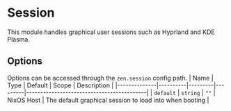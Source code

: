 # Session
This module handles graphical user sessions such as Hyprland and KDE Plasma.


## Options
Options can be accessed through the `zen.session` config path.
| Name         | Type     | Default | Scope   | Description                               |
|--------------|----------|---------|---------|-------------------------------------------|
| `default` | `string` | `""`   | NixOS Host | The default graphical session to load into when booting |
